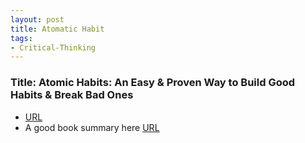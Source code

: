 ```yaml
---
layout: post
title: Atomatic Habit
tags:
- Critical-Thinking
---
```


###  Title: Atomic Habits: An Easy & Proven Way to Build Good Habits & Break Bad Ones
- [URL](https://www.amazon.com/Atomic-Habits-Proven-Build-Break/dp/0735211299/ref=tmm_hrd_swatch_0?_encoding=UTF8&qid=&sr=)
- A good book summary here [URL](https://www.samuelthomasdavies.com/book-summaries/self-help/atomic-habits/)

